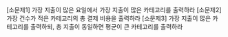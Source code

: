 

[소문제1] 가장 지출이 많은 요일에서 가장 지출이 많은 카테고리를 출력하라 
[소문제2] 가장 건수가 적은 카테고리의 총 결제 비용을 출력하라 
[소문제3] 가장 지출이 많은 카테고리를 출력하되, 총 지출이 동일하면 평균이 큰 카테고리를 출력하라 


 
 